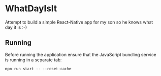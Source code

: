 # WhatDayIsIt
Attempt to build a simple React-Native app for my son so he knows what day it is :-)



## Running

Before running the application ensure that the JavaScript bundling service is running in a separate tab:

```shell
npm run start -- --reset-cache
```

